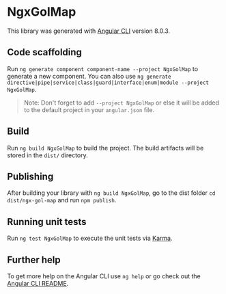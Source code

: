 # NgxGolMap

This library was generated with [Angular CLI](https://github.com/angular/angular-cli) version 8.0.3.

## Code scaffolding

Run `ng generate component component-name --project NgxGolMap` to generate a new component. You can also use `ng generate directive|pipe|service|class|guard|interface|enum|module --project NgxGolMap`.
> Note: Don't forget to add `--project NgxGolMap` or else it will be added to the default project in your `angular.json` file. 

## Build

Run `ng build NgxGolMap` to build the project. The build artifacts will be stored in the `dist/` directory.

## Publishing

After building your library with `ng build NgxGolMap`, go to the dist folder `cd dist/ngx-gol-map` and run `npm publish`.

## Running unit tests

Run `ng test NgxGolMap` to execute the unit tests via [Karma](https://karma-runner.github.io).

## Further help

To get more help on the Angular CLI use `ng help` or go check out the [Angular CLI README](https://github.com/angular/angular-cli/blob/master/README.md).
